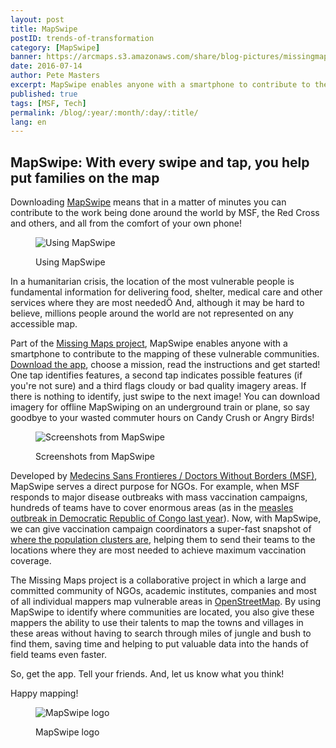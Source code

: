 ```yaml
---
layout: post
title: MapSwipe
postID: trends-of-transformation
category: [MapSwipe]
banner: https://arcmaps.s3.amazonaws.com/share/blog-pictures/missingmaps-blog_20160714_mapswipe.jpg
date: 2016-07-14
author: Pete Masters
excerpt: MapSwipe enables anyone with a smartphone to contribute to the mapping of these vulnerable communities. Download the app, choose a mission, read the instructions and get started!
published: true
tags: [MSF, Tech]
permalink: /blog/:year/:month/:day/:title/
lang: en
---
```


## MapSwipe: With every swipe and tap, you help put families on the map

Downloading [MapSwipe](http://mapswipe.org/) means that in a matter of minutes you can contribute to the work being done around the world by MSF, the Red Cross and others, and all from the comfort of your own phone!

<figure>
<img src="https://wiki.openstreetmap.org/w/images/thumb/d/dc/DSC_0355.JPG/640px-DSC_0355.JPG" alt="Using MapSwipe">
<p class="caption">Using MapSwipe</p>
</figure>

In a humanitarian crisis, the location of the most vulnerable people is fundamental information for delivering food, shelter, medical care and other services where they are most neededÖ And, although it may be hard to believe, millions people around the world are not represented on any accessible map.

Part of the [Missing Maps project](http://www.missingmaps.org/), MapSwipe enables anyone with a smartphone to contribute to the mapping of these vulnerable communities. [Download the app](http://mapswipe.org/), choose a mission, read the instructions and get started! One tap identifies features, a second tap indicates possible features (if you're not sure) and a third  flags cloudy or bad quality imagery areas.  If there is nothing to identify, just swipe to the next image! You can download imagery for offline MapSwiping on an underground train or plane, so say goodbye to your wasted commuter hours on Candy Crush or Angry Birds!

<figure>
<img src="https://wiki.openstreetmap.org/w/images/thumb/1/14/Mapswipe_screens.PNG/640px-Mapswipe_screens.PNG" alt="Screenshots from MapSwipe">
<p class="caption">Screenshots from MapSwipe</p>
</figure>

Developed by [Medecins Sans Frontieres / Doctors Without Borders (MSF)](http://www.msf.org.uk/), MapSwipe serves a direct purpose for NGOs. For example, when MSF responds to major disease outbreaks with mass vaccination campaigns, hundreds of teams have to cover enormous areas (as in the [measles outbreak in Democratic Republic of Congo last year](http://www.msf.org.uk/article/democratic-republic-of-congo-measles-an-epidemic-emergency)). Now, with MapSwipe, we can give vaccination campaign coordinators a super-fast snapshot of [where the population clusters are](https://www.msf.org.uk/article/drc-saving-lives-with-remote-mapping), helping them to send their teams to the locations where they are most needed to achieve maximum vaccination coverage.

The Missing Maps project is a collaborative project in which a large and committed community of NGOs, academic institutes, companies and most of all individual mappers map vulnerable areas in [OpenStreetMap](http://www.openstreetmap.org/). By using MapSwipe to identify where communities are located, you also give these mappers the ability to use their talents to map the towns and villages in these areas without having to search through miles of jungle and bush to find them, saving time and helping to put valuable data into the hands of field teams even faster.

So, get the app. Tell your friends. And, let us know what you think!

Happy mapping!

<figure>
<img src="https://wiki.openstreetmap.org/w/images/thumb/4/4c/Logo_squarebounds-01.jpg/240px-Logo_squarebounds-01.jpg" alt="MapSwipe logo">
<p class="caption">MapSwipe logo</p>
</figure>
